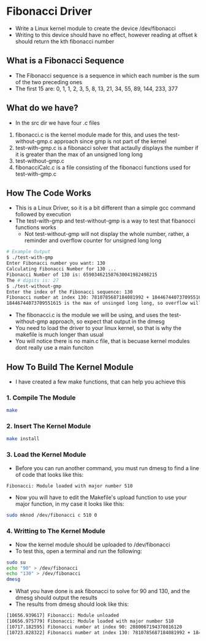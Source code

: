 # Fibonacci Driver
- Write a Linux kernel module to create the device /dev/fibonacci
- Writing to this device should have no effect, however reading at offset k should return the kth fibonacci number
## What is a Fibonacci Sequence
- The Fibonacci sequence is a sequence in which each number is the sum of the two preceding ones
- The first 15 are: 0, 1, 1, 2, 3, 5, 8, 13, 21, 34, 55, 89, 144, 233, 377

## What do we have? 
- In the src dir we have four .c files
1. fibonacci.c is the kernel module made for this, and uses the test-without-gmp.c approach since gmp is not part of the kernel 
2. test-with-gmp.c is a fibonacci solver that actaully displays the number if it is greater than the max of an unsigned long long
3. test-without-gmp.c 
4. fibonacciCalc.c is a file consisting of the fibonacci functions used for test-with-gmp.c

## How The Code Works
- This is a Linux Driver, so it is a bit different than a simple gcc command followed by execution
- The test-with-gmp and test-without-gmp is a way to test that fibanocci functions works
	- Not test-without-gmp will not display the whole number, rather, a reminder and overflow counter for unsigned long long
```bash
# Example Output
$ ./test-with-gmp
Enter Fibonacci number you want: 130
Calculating Fibonacci Number for 130 ... 
Fibonacci Number of 130 is: 659034621587630041982498215
The # digits is: 27
$ ./test-without-gmp 
Enter the index of the Fibonacci sequence: 130
Fibonacci number at index 130: 7810785687184081992 + 18446744073709551615 * 35726338
18446744073709551615 is the max of unsinged long long, so overflow will occur here
```
- The fibonacci.c is the module we will be using, and uses the test-without-gmp approach, so expect that output in the dmesg
- You need to load the driver to your linux kernel, so that is why the makefile is much longer than usual
- You will notice there is no main.c file, that is becuase kernel modules dont really use a main funciton

## How To Build The Kernel Module
- I have created a few make functions, that can help you achieve this
### 1. Compile The Module
```bash
make
```
### 2. Insert The Kernel Module
```bash
make install
```
### 3. Load the Kernel Module
- Before you can run another command, you must run dmesg to find a line of code that looks like this: 
```bash
Fibonacci: Module loaded with major number 510
```
- Now you will have to edit the Makefile's upload function to use your major function, in my case it looks like this: 
```bash
sudo mknod /dev/fibonacci c 510 0
```
### 4. Writting to The Kernel Module
- Now the kernel module should be uploaded to /dev/fibonacci
- To test this, open a terminal and run the following: 
```bash
sudo su
echo "90" > /dev/fibonacci 
echo "130" > /dev/fibonacci 
dmesg
```
- What you have done is ask fibonacci to solve for 90 and 130, and the dmesg should output the results
- The results from dmesg should look like this: 

```bash
[10656.939617] Fibonacci: Module unloaded
[10656.975779] Fibonacci: Module loaded with major number 510
[10717.182595] Fibonacci number at index 90: 2880067194370816120
[10723.828322] Fibonacci number at index 130: 7810785687184081992 + 18446744073709551615 * 35726338
```
